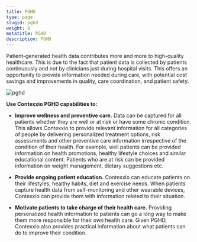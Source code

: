 ```yaml
---
title: PGHD
type: page
slugid: pghd
weight: 8
metatitle: PGHD
description: PGHD
---
```


Patient-generated health data contributes more and more to high-quality healthcare. This is due to the fact that patient data is collected by patients continuously and not by clinicians just during hospital visits. This offers an opportunity to provide information needed during care, with potential cost savings and improvements in quality, care coordination, and patient safety.


![pghd](/assets-natural/brand/www.netspective.com/solutions/contexxio/pghd.jpg#center)

**Use Contexxio PGHD capabilities to:**

* **Improve wellness and preventive care.** Data can be captured for all patients whether they are well or at risk or have some chronic condition. This allows Contexxio to provide relevant information for all categories of people by delivering personalized treatment options, risk assessments and other preventive care information irrespective of the condition of their health. For example, well patients can be provided information on health promotions, healthy lifestyle choices and similar educational content. Patients who are at risk can be provided information on weight management, dietary suggestions etc.

* **Provide ongoing patient education.** Contexxio can educate patients on their lifestyles, healthy habits, diet and exercise needs. When patients capture health data from self-monitoring and other wearable devices, Contexxio can provide them with information related to their situation.

* **Motivate patients to take charge of their health care.** Providing personalized health information to patients can go a long way to make them more responsible for their own health care. Given PGHD, Contexxio also provides practical information about what patients can do to improve their condition.